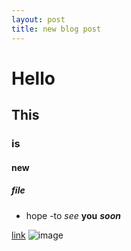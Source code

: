 ```yaml
---
layout: post
title: new blog post
---
```


# Hello
## This
### is 
#### new
##### file

- hope
-to
*see*
**you**
***soon***

[link](www.google.com)
![image](https://github.com/kumarjitpathakbangalore/kumarjitpathakbangalore.github.io/_assets/download.jpg)